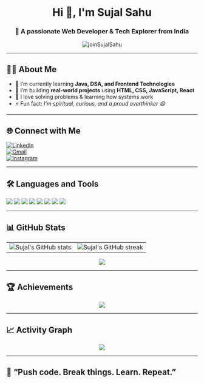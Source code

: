 <h1 align="center">Hi 👋, I'm Sujal Sahu</h1>
<h3 align="center">🚀 A passionate Web Developer & Tech Explorer from India</h3>

<p align="center">
  <img src="https://komarev.com/ghpvc/?username=joinSujalSahu&label=Profile%20views&color=0e75b6&style=flat" alt="joinSujalSahu" />
</p>

---

## 👨‍💻 About Me

- 🌱 I’m currently learning **Java, DSA, and Frontend Technologies**
- 🔭 I’m building **real-world projects** using **HTML, CSS, JavaScript, React**
- 🧠 I love solving problems & learning how systems work
- ⚡ Fun fact: *I’m spiritual, curious, and a proud overthinker 😄*

---

## 🌐 Connect with Me

[![LinkedIn](https://img.shields.io/badge/LinkedIn-blue?style=for-the-badge&logo=linkedin&logoColor=white)](https://linkedin.com/in/sujal-sahu)  
[![Gmail](https://img.shields.io/badge/Gmail-red?style=for-the-badge&logo=gmail&logoColor=white)](mailto:sujalsahu@example.com)  
[![Instagram](https://img.shields.io/badge/Instagram-E4405F?style=for-the-badge&logo=instagram&logoColor=white)](https://instagram.com/yourhandle)

---

## 🛠️ Languages and Tools

<p>
  <img src="https://img.shields.io/badge/C-00599C?style=for-the-badge&logo=c&logoColor=white"/>
  <img src="https://img.shields.io/badge/Java-ED8B00?style=for-the-badge&logo=openjdk&logoColor=white"/>
  <img src="https://img.shields.io/badge/HTML5-E34F26?style=for-the-badge&logo=html5&logoColor=white"/>
  <img src="https://img.shields.io/badge/CSS3-1572B6?style=for-the-badge&logo=css3&logoColor=white"/>
  <img src="https://img.shields.io/badge/JavaScript-F7DF1E?style=for-the-badge&logo=javascript&logoColor=black"/>
  <img src="https://img.shields.io/badge/Git-F05032?style=for-the-badge&logo=git&logoColor=white"/>
  <img src="https://img.shields.io/badge/GitHub-181717?style=for-the-badge&logo=github&logoColor=white"/>
  <img src="https://img.shields.io/badge/VS%20Code-007ACC?style=for-the-badge&logo=visual-studio-code&logoColor=white"/>
</p>

---

## 📊 GitHub Stats

<table align="center">
  <tr>
    <td>
      <img src="https://github-readme-stats.vercel.app/api?username=joinSujalSahu&show_icons=true&theme=react&border_radius=10" alt="Sujal's GitHub stats" />
    </td>
    <td>
      <img src="https://github-readme-streak-stats.herokuapp.com?user=joinSujalSahu&theme=react&border_radius=10" alt="Sujal's GitHub streak" />
    </td>
  </tr>
</table>

<p align="center">
  <img src="https://github-readme-stats.vercel.app/api/top-langs/?username=joinSujalSahu&layout=compact&theme=react&border_radius=10" />
</p>

---

## 🏆 Achievements

<p align="center">
  <img src="https://github-profile-trophy.vercel.app/?username=joinSujalSahu&theme=tokyonight&margin-w=15&margin-h=15&no-frame=true"/>
</p>

---

## 📈 Activity Graph

<p align="center">
  <img src="https://github-readme-activity-graph.cyclic.app/graph?username=joinSujalSahu&theme=react-dark&bg_color=0D1117&color=ffffff&line=00E676&point=1DB954"/>
</p>

---

## 🚀 “Push code. Break things. Learn. Repeat.”  
